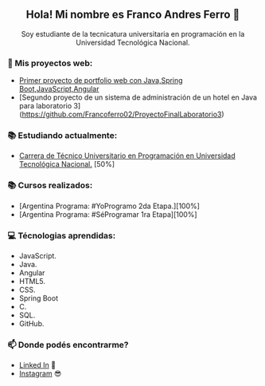 <h2 align="center">Hola! Mi nombre es Franco Andres Ferro 👋</h2>
<p align="center">
  Soy estudiante de la tecnicatura universitaria en programación en la Universidad Tecnológica Nacional. 
</p>

### 📰 Mis proyectos web:
<!-- Inicio de proyectos -->
- [Primer proyecto de portfolio web con Java,Spring Boot,JavaScript,Angular](https://frontendfranco.web.app/)
- [Segundo proyecto de un sistema de administración de un hotel en Java para laboratorio 3] (https://github.com/Francoferro02/ProyectoFinalLaboratorio3)
<!-- Fin de proyectos -->

### 📚 Estudiando actualmente:
- [Carrera de Técnico Universitario en Programación en Universidad Tecnológica Nacional.](http://www.mdp.utn.edu.ar/tecnico-universitario-en-programacion.php) [50%]
### 📚 Cursos realizados:
- [Argentina Programa: #YoProgramo 2da Etapa.][100%]
- [Argentina Programa: #SéProgramar 1ra Etapa][100%]

### 💻 Técnologias aprendidas:
- JavaScript.
- Java.
- Angular
- HTML5.
- CSS.
- Spring Boot
- C.
- SQL.
- GitHub.

### 📫 Donde podés encontrarme?

- [Linked In](https://www.linkedin.com/in/francoandresferro/) 💼
- [Instagram](https://www.instagram.com/franferro__/) 😎

